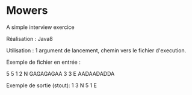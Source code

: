 # Mowers
A simple interview exercice


Réalisation : 
Java8

Utilisation : 
1 argument de lancement, chemin vers le fichier d'execution. 

Exemple de fichier en entrée : 

5 5 
1 2 N
GAGAGAGAA
3 3 E 
AADAADADDA

Exemple de sortie (stout):
1 3 N
5 1 E


